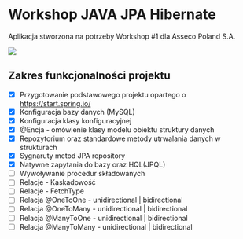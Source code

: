 # Workshop JAVA JPA Hibernate

Aplikacja stworzona na potrzeby Workshop #1 dla Asseco Poland S.A.

![](http://www.topjavatutorial.com/wp-content/uploads/2016/01/hibernate.jpg)

## Zakres funkcjonalności projektu

* [x] Przygotowanie podstawowego projektu opartego o https://start.spring.io/
* [x] Konfiguracja bazy danych (MySQL)
* [x] Konfiguracja klasy konfiguracyjnej
* [x] @Encja - omówienie klasy modelu obiektu struktury danych
* [x] Repozytorium oraz standardowe metody utrwalania danych w strukturach
* [x] Sygnaruty metod JPA repository
* [x] Natywne zapytania do bazy oraz HQL(JPQL)
* [ ] Wywoływanie procedur składowanych 
* [ ] Relacje - Kaskadowość
* [ ] Relacje - FetchType
* [ ] Relacja @OneToOne - unidirectional | bidirectional
* [ ] Relacja @OneToMany - unidirectional | bidirectional
* [ ] Relacja @ManyToOne - unidirectional | bidirectional
* [ ] Relacja @ManyToMany - unidirectional | bidirectional
    
    
    



